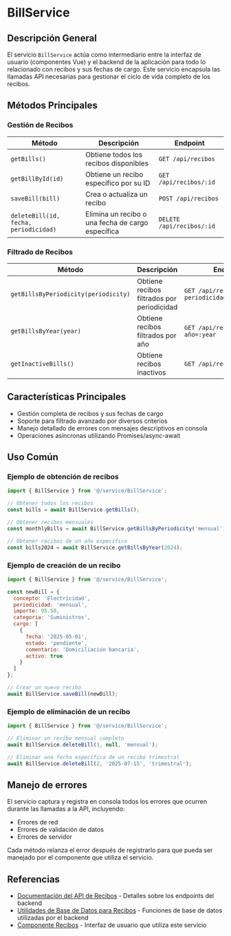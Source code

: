 # BillService

## Descripción General

El servicio `BillService` actúa como intermediario entre la interfaz de usuario (componentes Vue) y el backend de la aplicación para todo lo relacionado con recibos y sus fechas de cargo. Este servicio encapsula las llamadas API necesarias para gestionar el ciclo de vida completo de los recibos.

## Métodos Principales

### Gestión de Recibos

| Método | Descripción | Endpoint |
|--------|-------------|----------|
| `getBills()` | Obtiene todos los recibos disponibles | `GET /api/recibos` |
| `getBillById(id)` | Obtiene un recibo específico por su ID | `GET /api/recibos/:id` |
| `saveBill(bill)` | Crea o actualiza un recibo | `POST /api/recibos` |
| `deleteBill(id, fecha, periodicidad)` | Elimina un recibo o una fecha de cargo específica | `DELETE /api/recibos/:id` |

### Filtrado de Recibos

| Método | Descripción | Endpoint |
|--------|-------------|----------|
| `getBillsByPeriodicity(periodicity)` | Obtiene recibos filtrados por periodicidad | `GET /api/recibos?periodicidad=:periodicity` |
| `getBillsByYear(year)` | Obtiene recibos filtrados por año | `GET /api/recibos?año=:year` |
| `getInactiveBills()` | Obtiene recibos inactivos | `GET /api/recibos?activo=0` |

## Características Principales

- Gestión completa de recibos y sus fechas de cargo
- Soporte para filtrado avanzado por diversos criterios
- Manejo detallado de errores con mensajes descriptivos en consola
- Operaciones asíncronas utilizando Promises/async-await

## Uso Común

### Ejemplo de obtención de recibos

```javascript
import { BillService } from '@/service/BillService';

// Obtener todos los recibos
const bills = await BillService.getBills();

// Obtener recibos mensuales
const monthlyBills = await BillService.getBillsByPeriodicity('mensual');

// Obtener recibos de un año específico
const bills2024 = await BillService.getBillsByYear(2024);
```

### Ejemplo de creación de un recibo

```javascript
import { BillService } from '@/service/BillService';

const newBill = {
  concepto: 'Electricidad',
  periodicidad: 'mensual',
  importe: 95.50,
  categoria: 'Suministros',
  cargo: [
    {
      fecha: '2025-05-01',
      estado: 'pendiente',
      comentario: 'Domiciliación bancaria',
      activo: true
    }
  ]
};

// Crear un nuevo recibo
await BillService.saveBill(newBill);
```

### Ejemplo de eliminación de un recibo

```javascript
import { BillService } from '@/service/BillService';

// Eliminar un recibo mensual completo
await BillService.deleteBill(1, null, 'mensual');

// Eliminar una fecha específica de un recibo trimestral
await BillService.deleteBill(2, '2025-07-15', 'trimestral');
```

## Manejo de errores

El servicio captura y registra en consola todos los errores que ocurren durante las llamadas a la API, incluyendo:
- Errores de red
- Errores de validación de datos
- Errores de servidor

Cada método relanza el error después de registrarlo para que pueda ser manejado por el componente que utiliza el servicio.

## Referencias

- [Documentación del API de Recibos](../routes/recibos.md) - Detalles sobre los endpoints del backend
- [Utilidades de Base de Datos para Recibos](../db/db_utilsBill.md) - Funciones de base de datos utilizadas por el backend
- [Componente Recibos](../components/Recibos.md) - Interfaz de usuario que utiliza este servicio